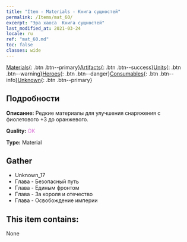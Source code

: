```yaml
---
title: "Item - Materials - Книга сущностей"
permalink: /Items/mat_60/
excerpt: "Эра хаоса  Книга сущностей"
last_modified_at: 2021-03-24
locale: ru
ref: "mat_60.md"
toc: false
classes: wide
---
```

 [Materials](/ru/Items/){: .btn .btn--primary}[Artifacts](/ru/Items/Artifacts/){: .btn .btn--success}[Units](/ru/Items/Units/){: .btn .btn--warning}[Heroes](/ru/Items/Heroes/){: .btn .btn--danger}[Consumables](/ru/Items/Consumables/){: .btn .btn--info}[Unknown](/ru/Items/Unknown/){: .btn .btn--primary}

## Подробности
 **Описание:** Редкие материалы для улучшения снаряжения c фиолетового +3 до оранжевого.

 **Quality:** <span style="color: #DA70D6">OK</span>

 **Type:** Material

## Gather

*    Unknown_17 
*    Глава - Безопасный путь 
*    Глава - Единым фронтом 
*    Глава - За короля и отечество 
*    Глава - Освобождение империи 

## This item contains:

  None

